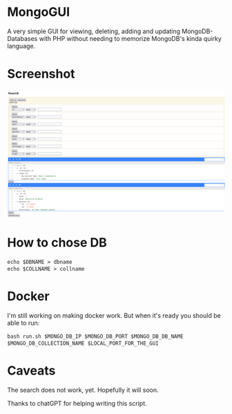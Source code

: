 # MongoGUI

A very simple GUI for viewing, deleting, adding and updating MongoDB-Databases with PHP without needing to memorize MongoDB's kinda quirky language. 

# Screenshot

![Screenshot](screenshot_alpha.png?raw=true "Screenshot")

# How to chose DB

```console
echo $DBNAME > dbname
echo $COLLNAME > collname
```

# Docker

I'm still working on making docker work. But when it's ready you should be able to run:

```console
bash run.sh $MONGO_DB_IP $MONGO_DB_PORT $MONGO_DB_DB_NAME $MONGO_DB_COLLECTION_NAME $LOCAL_PORT_FOR_THE_GUI
```

# Caveats

The search does not work, yet. Hopefully it will soon.

Thanks to chatGPT for helping writing this script.

